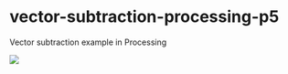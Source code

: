 # vector-subtraction-processing-p5
Vector subtraction example in Processing

<img src="http://zippy.gfycat.com/ClassicFairBighornedsheep.gif"/>
